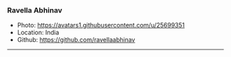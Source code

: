 ### Ravella Abhinav
- Photo: https://avatars1.githubusercontent.com/u/25699351
- Location: India
- Github: https://github.com/ravellaabhinav
***

